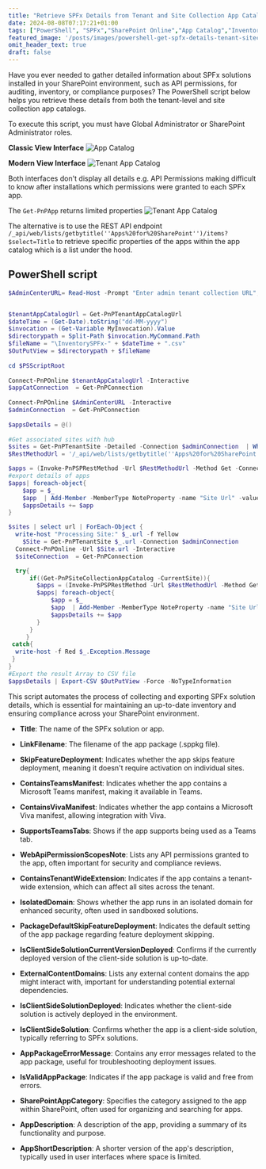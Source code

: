 ```yaml
---
title: "Retrieve SPFx Details from Tenant and Site Collection App Catalogs Using PowerShell"
date: 2024-08-08T07:17:21+01:00
tags: ["PowerShell", "SPFx","SharePoint Online","App Catalog","Inventory","REST API"]
featured_image: '/posts/images/powershell-get-spfx-details-tenant-sitecollection-appcatalog/example.png'
omit_header_text: true
draft: false
---
```


Have you ever needed to gather detailed information about SPFx solutions installed in your SharePoint environment, such as API permissions, for auditing, inventory, or compliance purposes? The PowerShell script below helps you retrieve these details from both the tenant-level and site collection app catalogs.

To execute this script, you must have Global Administrator or SharePoint Administrator roles.

**Classic View Interface**
![App Catalog](../images/powershell-get-spfx-details-tenant-sitecollection-appcatalog/AppCatalogList.png)

**Modern View Interface**
![Tenant App Catalog](../images/powershell-get-spfx-details-tenant-sitecollection-appcatalog/TenantAppCatalog.png)

Both interfaces don't display all details e.g. API Permissions making difficult to know after installations which permissions were granted to each SPFx app. 

The `Get-PnPApp` returns limited properties
![Tenant App Catalog](../images/powershell-get-spfx-details-tenant-sitecollection-appcatalog/GetPnPApp.png)

The alternative is to use the REST API endpoint `/_api/web/lists/getbytitle(''Apps%20for%20SharePoint'')/items?$select=Title` to retrieve specific properties of the apps within the app catalog which is a list under the hood.

## PowerShell script

```PowerShell
$AdminCenterURL= Read-Host -Prompt "Enter admin tenant collection URL";


$tenantAppCatalogUrl = Get-PnPTenantAppCatalogUrl
$dateTime = (Get-Date).toString("dd-MM-yyyy")
$invocation = (Get-Variable MyInvocation).Value
$directorypath = Split-Path $invocation.MyCommand.Path
$fileName = "\InventorySPFx-" + $dateTime + ".csv"
$OutPutView = $directorypath + $fileName
 
cd $PSScriptRoot
 
Connect-PnPOnline $tenantAppCatalogUrl -Interactive
$appCatConnection  = Get-PnPConnection
 
Connect-PnPOnline $AdminCenterURL -Interactive
$adminConnection  = Get-PnPConnection
 
$appsDetails = @()
 
#Get associated sites with hub
$sites = Get-PnPTenantSite -Detailed -Connection $adminConnection  | Where-Object -Property Template -NotIn ("PWA#0","SRCHCEN#0", "REDIRECTSITE#0", "SPSMSITEHOST#0", "APPCATALOG#0", "POINTPUBLISHINGHUB#0", "POINTPUBLISHINGTOPIC#0","EDISC#0", "STS#-1") 
$RestMethodUrl = '/_api/web/lists/getbytitle(''Apps%20for%20SharePoint'')/items?$select=Title,LinkFilename,SkipFeatureDeployment,ContainsTeamsManifest,ContainsVivaManifest,SupportsTeamsTabs,WebApiPermissionScopesNote,ContainsTenantWideExtension,IsolatedDomain,PackageDefaultSkipFeatureDeployment,IsClientSideSolutionCurrentVersionDeployed,ExternalContentDomains,IsClientSideSolutionDeployed,IsClientSideSolution,AppPackageErrorMessage,IsValidAppPackage,SharePointAppCategory,AppDescription,AppShortDescription'

$apps = (Invoke-PnPSPRestMethod -Url $RestMethodUrl -Method Get -Connection $appCatConnection).Value
#export details of apps
$apps| foreach-object{
    $app = $_
    $app  | Add-Member -MemberType NoteProperty -name "Site Url" -value $tenantAppCatalogUrl
    $appsDetails += $app
}

$sites | select url | ForEach-Object {
  write-host "Processing Site:" $_.url -f Yellow
    $Site = Get-PnPTenantSite $_.url -Connection $adminConnection
  Connect-PnPOnline -Url $Site.url -Interactive
  $siteConnection  = Get-PnPConnection   

  try{
      if((Get-PnPSiteCollectionAppCatalog -CurrentSite)){
        $apps = (Invoke-PnPSPRestMethod -Url $RestMethodUrl -Method Get -Connection $siteConnection).Value
        $apps| foreach-object{
            $app = $_
            $app  | Add-Member -MemberType NoteProperty -name "Site Url" -value $Site.url
            $appsDetails += $app
        }
      }
     }
 catch{
  write-host -f Red $_.Exception.Message
 }
}
#Export the result Array to CSV file
$appsDetails | Export-CSV $OutPutView -Force -NoTypeInformation
```

This script automates the process of collecting and exporting SPFx solution details, which is essential for maintaining an up-to-date inventory and ensuring compliance across your SharePoint environment.

- **Title**: The name of the SPFx solution or app.

- **LinkFilename**: The filename of the app package (.sppkg file).

- **SkipFeatureDeployment**: Indicates whether the app skips feature deployment, meaning it doesn't require activation on individual sites.

- **ContainsTeamsManifest**: Indicates whether the app contains a Microsoft Teams manifest, making it available in Teams.

- **ContainsVivaManifest**: Indicates whether the app contains a Microsoft Viva manifest, allowing integration with Viva.

- **SupportsTeamsTabs**: Shows if the app supports being used as a Teams tab.

- **WebApiPermissionScopesNote**: Lists any API permissions granted to the app, often important for security and compliance reviews.

- **ContainsTenantWideExtension**: Indicates if the app contains a tenant-wide extension, which can affect all sites across the tenant.

- **IsolatedDomain**: Shows whether the app runs in an isolated domain for enhanced security, often used in sandboxed solutions.

- **PackageDefaultSkipFeatureDeployment**: Indicates the default setting of the app package regarding feature deployment skipping.

- **IsClientSideSolutionCurrentVersionDeployed**: Confirms if the currently deployed version of the client-side solution is up-to-date.

- **ExternalContentDomains**: Lists any external content domains the app might interact with, important for understanding potential external dependencies.

- **IsClientSideSolutionDeployed**: Indicates whether the client-side solution is actively deployed in the environment.

- **IsClientSideSolution**: Confirms whether the app is a client-side solution, typically referring to SPFx solutions.

- **AppPackageErrorMessage**: Contains any error messages related to the app package, useful for troubleshooting deployment issues.

- **IsValidAppPackage**: Indicates if the app package is valid and free from errors.

- **SharePointAppCategory**: Specifies the category assigned to the app within SharePoint, often used for organizing and searching for apps.

- **AppDescription**: A description of the app, providing a summary of its functionality and purpose.

- **AppShortDescription**: A shorter version of the app's description, typically used in user interfaces where space is limited.
